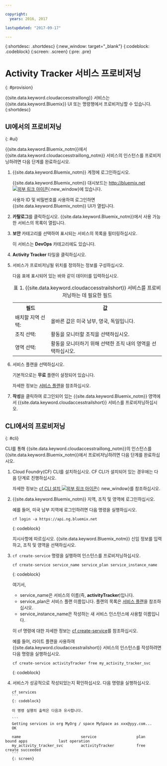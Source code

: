 ```yaml
---

copyright:
  years: 2016, 2017

lastupdated: "2017-09-17"

---
```



{:shortdesc: .shortdesc}
{:new_window: target="_blank"}
{:codeblock: .codeblock}
{:screen: .screen}
{:pre: .pre}


# Activity Tracker 서비스 프로비저닝
{: #provision}

{{site.data.keyword.cloudaccesstraillong}} 서비스는 {{site.data.keyword.Bluemix}} UI 또는 명령행에서 프로비저닝할 수 있습니다.
{:shortdesc}


## UI에서의 프로비저닝
{: #ui}

{{site.data.keyword.Bluemix_notm}}에서 {{site.data.keyword.cloudaccesstraillong_notm}} 서비스의 인스턴스를 프로비저닝하려면 다음 단계를 완료하십시오. 

1. {{site.data.keyword.Bluemix_notm}} 계정에 로그인하십시오. 

    {{site.data.keyword.Bluemix_notm}} 대시보드는 [http://bluemix.net ![외부 링크 아이콘](../../../icons/launch-glyph.svg "외부 링크 아이콘")](http://bluemix.net){:new_window}에 있습니다. 
    
	사용자 ID 및 비밀번호를 사용하여 로그인하면 {{site.data.keyword.Bluemix_notm}} UI가 열립니다. 

2. **카탈로그**를 클릭하십시오. {{site.data.keyword.Bluemix_notm}}에서 사용 가능한 서비스의 목록이 열립니다. 

3. **보안** 카테고리를 선택하여 표시되는 서비스의 목록을 필터링하십시오. 

    이 서비스는 **DevOps** 카테고리에도 있습니다. 

4. **Activity Tracker** 타일을 클릭하십시오. 

5. 서비스가 프로비저닝될 위치를 정의하는 정보를 구성하십시오.  

    다음 표에 표시되어 있는 바와 같이 데이터를 입력하십시오.  

    <table>
	  <caption>표 1. {{site.data.keyword.cloudaccesstrailshort}} 서비스를 프로비저닝하는 데 필요한 필드</caption>
	  <tr>
	    <th>필드</th>
		<th>값</th>
	  </tr>
	  <tr>
	    <td>배치할 지역 선택:</td>
		<td>올바른 값은 미국 남부, 영국, 독일입니다. </td>
	  </tr>
	  <tr>
	    <td>조직 선택:</td>
		<td>활동을 모니터할 조직을 선택하십시오. </td>
	  </tr>
	  <tr>
	    <td>영역 선택:</td>
		<td>활동을 모니터하기 위해 선택한 조직 내의 영역을 선택하십시오. </td>
	  </tr>
	</table>

6. 서비스 플랜을 선택하십시오.  

    기본적으로는 **무료** 플랜이 설정되어 있습니다. 

    자세한 정보는 [서비스 플랜](/docs/services/cloud-activity-tracker/activity_tracker_ov.html#plans)을 참조하십시오. 
	
7. **작성**을 클릭하여 로그인되어 있는 {{site.data.keyword.Bluemix_notm}} 영역에서 {{site.data.keyword.cloudaccesstrailshort}} 서비스를 프로비저닝하십시오. 
  
 

## CLI에서의 프로비저닝
{: #cli}

CLI를 통해 {{site.data.keyword.cloudaccesstraillong_notm}}의 인스턴스를 {{site.data.keyword.Bluemix_notm}}에서 프로비저닝하려면 다음 단계를 완료하십시오. 

1. Cloud Foundry(CF) CLI를 설치하십시오. CF CLI가 설치되어 있는 경우에는 다음 단계로 진행하십시오. 

   자세한 정보는 [cf CLI 설치 ![외부 링크 아이콘](../../../icons/launch-glyph.svg "외부 링크 아이콘")](http://docs.cloudfoundry.org/cf-cli/install-go-cli.html){: new_window}를 참조하십시오.  
    
2. {{site.data.keyword.Bluemix_notm}} 지역, 조직 및 영역에 로그인하십시오.  

    예를 들어, 미국 남부 지역에 로그인하려면 다음 명령을 실행하십시오. 

    ```
    cf login -a https://api.ng.bluemix.net
    ```
    {: codeblock}

    지시사항에 따르십시오. {{site.data.keyword.Bluemix_notm}} 신임 정보를 입력하고, 조직 및 영역을 선택하십시오. 
	
3. `cf create-service` 명령을 실행하여 인스턴스를 프로비저닝하십시오. 

    ```
	cf create-service service_name service_plan service_instance_name
	```
	{: codeblock}
	
	여기서,
	
	* service_name은 서비스의 이름(즉, **activityTracker**)입니다.
	* service_plan은 서비스 플랜 이름입니다. 플랜의 목록은 [서비스 플랜](/docs/services/cloud-activity-tracker/activity_tracker_ov.html#plans)을 참조하십시오.
	* service_instance_name은 작성하는 새 서비스 인스턴스에 사용할 이름입니다.
	
	이 cf 명령에 대한 자세한 정보는 [cf create-service](/docs/cli/reference/cfcommands/index.html#cf_create-service)를 참조하십시오.

	예를 들어, 라이트 플랜을 사용하여 {{site.data.keyword.cloudaccesstrailshort}} 서비스의 인스턴스를 작성하려면 다음 명령을 실행하십시오.
	
	```
	cf create-service activityTracker free my_activity_tracker_svc
	```
	{: codeblock}
	
4. 서비스가 성공적으로 작성되었는지 확인하십시오. 다음 명령을 실행하십시오.

 ```	
	cf services
	```
	{: codeblock}
	
	이 명령 실행의 출력은 다음과 유사합니다.
	
	```
    Getting services in org MyOrg / space MySpace as xxx@yyy.com...
    OK
    
    name                           service                  plan                   bound apps              last operation
    my_activity_tracker_svc        activityTracker          free                                           create succeeded
	```
	{: screen}

	



